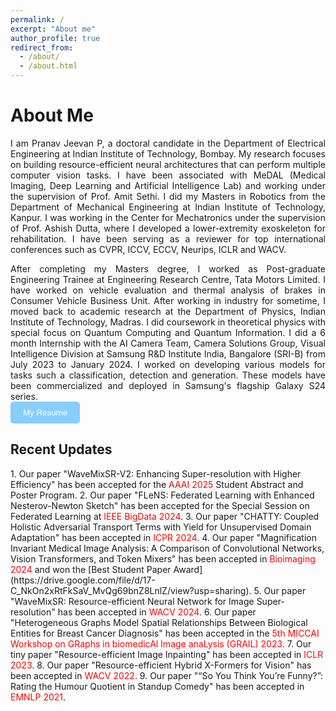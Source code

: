 ```yaml
---
permalink: /
excerpt: "About me"
author_profile: true
redirect_from: 
  - /about/
  - /about.html
---
```


<h1>About Me </h1> 
<div style='text-align: justify;'>I am Pranav Jeevan P, a doctoral candidate in the <a href="https://www.ee.iitb.ac.in" style="text-decoration: none;">Department of Electrical Engineering</a> at <a href="https://www.iitb.ac.in/" style="text-decoration: none;">Indian Institute of  Technology, Bombay</a>. My research focuses on building resource-efficient neural architectures that can perform multiple computer vision tasks. I have been associated with MeDAL (Medical Imaging, Deep Learning and Artificial Intelligence Lab) and working under the supervision of <a href="https://www.ee.iitb.ac.in/~asethi/" style="text-decoration: none;">Prof. Amit Sethi</a>. I did my Masters in Robotics from the Department of Mechanical Engineering at <a href="https://www.iitk.ac.in/" style="text-decoration: none;">Indian Institute of  Technology, Kanpur.</a> I was working in the <a href="http://www.iitk.ac.in/robotics/" style="text-decoration: none;">Center for Mechatronics</a> under the supervision of <a href="https://home.iitk.ac.in/~adutta/" style="text-decoration: none;">Prof. Ashish Dutta</a>, where I developed a lower-extremity exoskeleton for rehabilitation. I have been serving as a reviewer for top international conferences such as CVPR, ICCV, ECCV, Neurips, ICLR and WACV.</div>  
<p>  </p>

<div style='text-align: justify;'>After completing my Masters degree, I worked as Post-graduate Engineering Trainee at <a href="https://www.tatamotors.com/" style="text-decoration: none;">Engineering Research Centre, Tata Motors Limited.</a> I have worked on vehicle evaluation and thermal analysis of brakes in Consumer Vehicle Business Unit. After working in industry for sometime, I moved back to academic research at the <a href="https://physics.iitm.ac.in/" style="text-decoration: none;">Department of Physics</a>, Indian Institute of Technology, Madras.  I did coursework in theoretical physics with special focus on Quantum Computing and Quantum Information. I did a 6 month Internship with the AI Camera Team, Camera Solutions Group, Visual Intelligence Division at <a href="https://research.samsung.com/sri-b" style="text-decoration: none;">Samsung R&D Institute India, Bangalore (SRI-B)</a> from July 2023 to January 2024. I worked on developing various models for tasks such a classification, detection and generation. These models have been commercialized and deployed in Samsung's flagship <a href="https://en.wikipedia.org/wiki/Samsung_Galaxy_S24" style="text-decoration: none;">Galaxy S24 series.</a></div>



<a href="https://drive.google.com/file/d/1-8fqtTJ8YWEHZe00PanuWqX6cA9QwMRs/view?usp=sharing" target="_blank">
  <button style="background-color: #87CEFA; color: white; padding: 10px 20px; border: none; border-radius: 5px; cursor: pointer;">
    My Resume
  </button>
</a>


<h2>Recent Updates </h2>
1. Our paper "WaveMixSR-V2: Enhancing Super-resolution with Higher Efficiency" has been accepted for the <a style="color:#FF0000; text-decoration:none">AAAI 2025</a> Student Abstract and Poster Program.
2. Our paper "FLeNS: Federated Learning with Enhanced Nesterov-Newton Sketch" has been accepted for the Special Session on Federated Learning at <a style="color:#FF0000; text-decoration:none">IEEE BigData 2024</a>.
3. Our paper "CHATTY: Coupled Holistic Adversarial Transport Terms with Yield for Unsupervised Domain Adaptation" has been accepted in <a style="color:#FF0000; text-decoration:none">ICPR 2024</a>.
4. Our paper "Magnification Invariant Medical Image Analysis: A Comparison of Convolutional Networks, Vision Transformers, and Token Mixers" has been accepted in <a style="color:#FF0000; text-decoration:none">Bioimaging 2024</a> and won the [Best Student Paper Award](https://drive.google.com/file/d/17-C_NkOn2xRtFkSaV_MvQg69bnZ8LnlZ/view?usp=sharing).
5. Our paper "WaveMixSR: Resource-efficient Neural Network for Image Super-resolution" has been accepted in <a style="color:#FF0000; text-decoration:none">WACV 2024</a>.
6. Our paper "Heterogeneous Graphs Model Spatial Relationships Between Biological Entities for Breast Cancer Diagnosis" has been accepted in the <a style="color:#FF0000; text-decoration:none">5th MICCAI Workshop on GRaphs in biomedicAl Image anaLysis (GRAIL) 2023</a>.
7. Our tiny paper "Resource-efficient Image Inpainting" has been accepted in <a style="color:#FF0000; text-decoration:none">ICLR 2023</a>.
8. Our paper "Resource-efficient Hybrid X-Formers for Vision" has been accepted in <a style="color:#FF0000; text-decoration:none">WACV 2022</a>. 
9. Our paper "“So You Think You’re Funny?”: Rating the Humour Quotient in Standup Comedy" has been accepted in <a style="color:#FF0000; text-decoration:none">EMNLP 2021</a>. 

